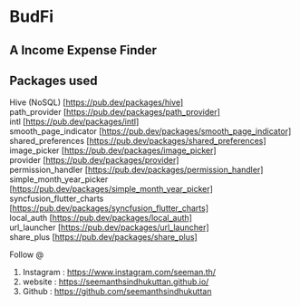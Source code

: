 # BudFi

## A Income Expense Finder

## Packages used

Hive (NoSQL) [https://pub.dev/packages/hive] </Br>
 path_provider [https://pub.dev/packages/path_provider] </Br>
  intl [https://pub.dev/packages/intl] </Br>
  smooth_page_indicator  [https://pub.dev/packages/smooth_page_indicator] </Br>
  shared_preferences  [https://pub.dev/packages/shared_preferences] </Br>
  image_picker [https://pub.dev/packages/image_picker] </Br>
  provider [https://pub.dev/packages/provider] </Br>
  permission_handler [https://pub.dev/packages/permission_handler] </Br>
  simple_month_year_picker [https://pub.dev/packages/simple_month_year_picker] </Br>
  syncfusion_flutter_charts [https://pub.dev/packages/syncfusion_flutter_charts] </Br>
  local_auth  [https://pub.dev/packages/local_auth] </Br>
  url_launcher [https://pub.dev/packages/url_launcher] </Br>
  share_plus  [https://pub.dev/packages/share_plus] </Br>

Follow @

1. Instagram : <https://www.instagram.com/seeman.th/>
2. website   :   <https://seemanthsindhukuttan.github.io/>
3. Github    : <https://github.com/seemanthsindhukuttan>
